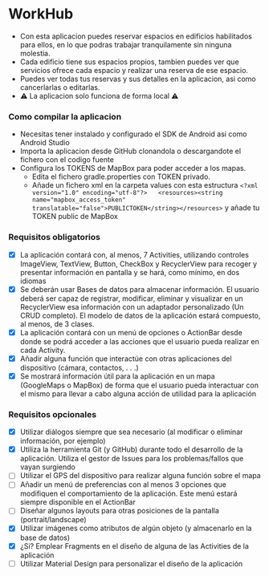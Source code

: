 # WorkHub

- Con esta aplicacion puedes reservar espacios en edificios habilitados para ellos, en lo que podras trabajar tranquilamente sin ninguna molestia.
- Cada edificio tiene sus espacios propios, tambien puedes ver que servicios ofrece cada espacio y realizar una reserva de ese espacio.
- Puedes ver todas tus reservas y sus detalles en la aplicacion, asi como cancerlarlas o editarlas.
- :warning: La aplicacion solo funciona de forma local :warning:

### Como compilar la aplicacion
* Necesitas tener instalado y configurado el SDK de Android asi como Android Studio
* Importa la aplicacion desde GitHub clonandola o descargandote el fichero con el codigo fuente
* Configura los TOKENS de MapBox para poder acceder a los mapas.
    * Edita el fichero gradle.properties con TOKEN privado.
    * Añade un fichero xml en la carpeta values con esta estructura `<?xml version="1.0" encoding="utf-8"?>  
      <resources><string name="mapbox_access_token" translatable="false">PUBLICTOKEN</string></resources>` y añade tu TOKEN public de MapBox

### Requisitos obligatorios
- [x] La aplicación contará con, al menos, 7 Activities, utilizando controles ImageView, TextView, Button, CheckBox y RecyclerView para recoger y presentar información en pantalla y se hará, como mínimo, en dos idiomas
- [x] Se deberán usar Bases de datos para almacenar información. El usuario deberá ser capaz de registrar, modificar, eliminar y visualizar en un RecyclerView esa información con un adaptador personalizado (Un CRUD completo). El modelo de datos de la aplicación estará compuesto, al menos, de 3 clases.
- [x] La aplicación contará con un menú de opciones o ActionBar desde donde se podrá acceder a las acciones que el usuario pueda realizar en cada Activity.
- [x] Añadir alguna función que interactúe con otras aplicaciones del dispositivo (cámara, contactos, . . .)
- [x] Se mostrará información útil para la aplicación en un mapa (GoogleMaps o MapBox) de forma que el usuario pueda interactuar con el mismo para llevar a cabo alguna acción de utilidad para la aplicación

### Requisitos opcionales
- [x] Utilizar diálogos siempre que sea necesario (al modificar o eliminar información, por ejemplo)
- [x] Utiliza la herramienta Git (y GitHub) durante todo el desarrollo de la aplicación. Utiliza el gestor de Issues para los problemas/fallos que vayan surgiendo
- [ ] Utilizar el GPS del dispositivo para realizar alguna función sobre el mapa
- [ ] Añadir un menú de preferencias con al menos 3 opciones que modifiquen el comportamiento de la aplicación. Este menú estará siempre disponible en el ActionBar
- [ ] Diseñar algunos layouts para otras posiciones de la pantalla (portrait/landscape)
- [x] Utilizar imágenes como atributos de algún objeto (y almacenarlo en la base de datos)
- [x] ¿Si? Emplear Fragments en el diseño de alguna de las Activities de la aplicación
- [ ] Utilizar Material Design para personalizar el diseño de la aplicación
